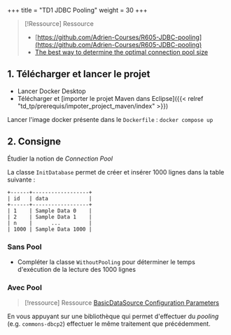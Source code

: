 +++
title = "TD1 JDBC Pooling"
weight = 30
+++

> [!Ressource] Ressource
> - [https://github.com/Adrien-Courses/R605-JDBC-pooling](https://github.com/Adrien-Courses/R605-JDBC-pooling)
> - [The best way to determine the optimal connection pool size](https://vladmihalcea.com/optimal-connection-pool-size/)

## 1. Télécharger et lancer le projet
- Lancer Docker Desktop
- Télécharger et [importer le projet Maven dans Eclipse]({{< relref "td_tp/prerequis/impoter_project_maven/index" >}})

Lancer l'image docker présente dans le `Dockerfile` : `docker compose up`

## 2. Consigne
Étudier la notion de *Connection Pool*

La classe `InitDatabase` permet de créer et insérer 1000 lignes dans la table suivante :
```
+------+------------------+
| id   | data             |
+------+------------------+
| 1    | Sample Data 0    |
| 2    | Sample Data 1    |
| n    |      ...         |
| 1000 | Sample Data 1000 |
```

### Sans Pool
- Compléter la classe `WithoutPooling` pour déterminer le temps d'exécution de la lecture des 1000 lignes

### Avec Pool

> [!ressource] Ressource
> [BasicDataSource Configuration Parameters](https://commons.apache.org/proper/commons-dbcp/configuration.html)

En vous appuyant sur une bibliothèque qui permet d'effectuer du *pooling* (e.g. `commons-dbcp2`) effectuer le même traitement que précédemment.
 